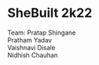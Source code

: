 # SheBuilt 2k22

Team: 
Pratap Shingane </br>
Pratham Yadav  </br>
Vaishnavi Disale  </br>
Nidhish Chauhan  </br>
